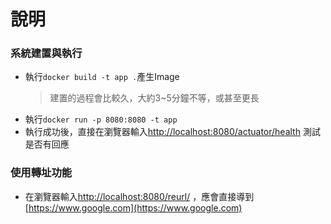 # 說明

### 系統建置與執行
* 執行`docker build -t app .`產生Image
  > 建置的過程會比較久，大約3~5分鐘不等，或甚至更長
* 執行`docker run -p 8080:8080 -t app`
* 執行成功後，直接在瀏覽器輸入[http://localhost:8080/actuator/health](http://localhost:8080/actuator/health)
    測試是否有回應
  
### 使用轉址功能
* 在瀏覽器輸入[http://localhost:8080/reurl/<encdoedUrlPath>](http://localhost:8080/reurl/<encdoedUrlPath>) ，應會直接導到
[https://www.google.com](https://www.google.com)